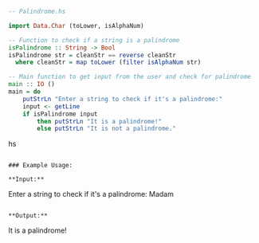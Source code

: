 
```haskell
-- Palindrome.hs

import Data.Char (toLower, isAlphaNum)

-- Function to check if a string is a palindrome
isPalindrome :: String -> Bool
isPalindrome str = cleanStr == reverse cleanStr
  where cleanStr = map toLower (filter isAlphaNum str)

-- Main function to get input from the user and check for palindrome
main :: IO ()
main = do
    putStrLn "Enter a string to check if it's a palindrome:"
    input <- getLine
    if isPalindrome input
        then putStrLn "It is a palindrome!"
        else putStrLn "It is not a palindrome."
```

hs
```

### Example Usage:

**Input:**

```
Enter a string to check if it's a palindrome:
Madam
```

**Output:**

```
It is a palindrome!
```

